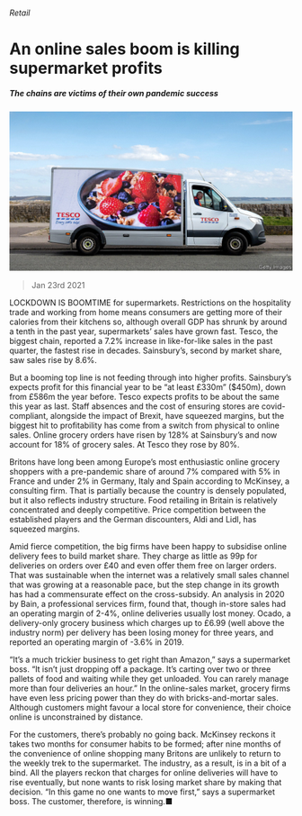 ###### Retail

# An online sales boom is killing supermarket profits 

##### The chains are victims of their own pandemic success 

![image](images/20210123_brp502.jpg) 

> Jan 23rd 2021 


LOCKDOWN IS BOOMTIME for supermarkets. Restrictions on the hospitality trade and working from home means consumers are getting more of their calories from their kitchens so, although overall GDP has shrunk by around a tenth in the past year, supermarkets’ sales have grown fast. Tesco, the biggest chain, reported a 7.2% increase in like-for-like sales in the past quarter, the fastest rise in decades. Sainsbury’s, second by market share, saw sales rise by 8.6%.


But a booming top line is not feeding through into higher profits. Sainsbury’s expects profit for this financial year to be “at least £330m” ($450m), down from £586m the year before. Tesco expects profits to be about the same this year as last. Staff absences and the cost of ensuring stores are covid-compliant, alongside the impact of Brexit, have squeezed margins, but the biggest hit to profitability has come from a switch from physical to online sales. Online grocery orders have risen by 128% at Sainsbury’s and now account for 18% of grocery sales. At Tesco they rose by 80%.



Britons have long been among Europe’s most enthusiastic online grocery shoppers with a pre-pandemic share of around 7% compared with 5% in France and under 2% in Germany, Italy and Spain according to McKinsey, a consulting firm. That is partially because the country is densely populated, but it also reflects industry structure. Food retailing in Britain is relatively concentrated and deeply competitive. Price competition between the established players and the German discounters, Aldi and Lidl, has squeezed margins.


Amid fierce competition, the big firms have been happy to subsidise online delivery fees to build market share. They charge as little as 99p for deliveries on orders over £40 and even offer them free on larger orders. That was sustainable when the internet was a relatively small sales channel that was growing at a reasonable pace, but the step change in its growth has had a commensurate effect on the cross-subsidy. An analysis in 2020 by Bain, a professional services firm, found that, though in-store sales had an operating margin of 2-4%, online deliveries usually lost money. Ocado, a delivery-only grocery business which charges up to £6.99 (well above the industry norm) per delivery has been losing money for three years, and reported an operating margin of -3.6% in 2019.


“It’s a much trickier business to get right than Amazon,” says a supermarket boss. “It isn’t just dropping off a package. It’s carting over two or three pallets of food and waiting while they get unloaded. You can rarely manage more than four deliveries an hour.” In the online-sales market, grocery firms have even less pricing power than they do with bricks-and-mortar sales. Although customers might favour a local store for convenience, their choice online is unconstrained by distance.


For the customers, there’s probably no going back. McKinsey reckons it takes two months for consumer habits to be formed; after nine months of the convenience of online shopping many Britons are unlikely to return to the weekly trek to the supermarket. The industry, as a result, is in a bit of a bind. All the players reckon that charges for online deliveries will have to rise eventually, but none wants to risk losing market share by making that decision. “In this game no one wants to move first,” says a supermarket boss. The customer, therefore, is winning.■

